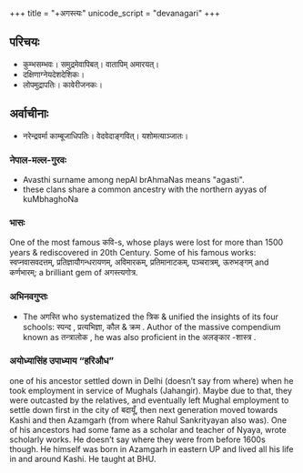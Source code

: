 +++
title = "+अगस्त्यः"
unicode_script = "devanagari"
+++

## परिचयः
- कुम्भसम्भवः। समुद्रमेवापिबत्। वातापिम् अमारयत्।
- दक्षिणाग्नेयदेशदेशिकः। 
- लोपमुद्रापतिः। कावेरीजनकः।

## अर्वाचीनाः 
- नरेन्द्रवर्मा काम्बूजाधिपतिः। वेदवेदाङ्गवित्। यशोमत्याञ्जातः। 

### नेपाल-मल्ल-गुरवः
- Avasthi surname among nepAl brAhmaNas means "agasti".
-  these clans share a common ancestry with the northern ayyas of kuMbhaghoNa

### भासः
One of the most famous कवि-s, whose plays were lost for more than 1500 years & rediscovered in 20th Century. Some of his famous works: स्वप्नवासवदत्तम्, प्रतिज्ञायौगन्धरायणम्, अविमारकम्, प्रतिमानाटकम्, पञ्चरात्रम्, ऊरुभङ्गम् and कर्णभारम्; a brilliant gem of अगस्त्यगोत्र.

### अभिनवगुप्तः
- The अगस्ति who systematized the त्रिक & unified the insights of its four schools: स्पन्द , प्रत्यभिज्ञा, कौल & क्रम . Author of the massive compendium known as तन्त्रालोक , he was also proficient in the अलङ्कार -शास्त्र .

### अयोध्यासिंह उपाध्याय “हरिऔध”
one of his ancestor settled down in Delhi (doesn’t say from where) when he took employment in service of Mughals (Jahangir). Maybe due to that, they were outcasted by the relatives, and eventually left Mughal employment to settle down first in the city of बदायूँ, then next generation moved towards Kashi and then Azamgarh (from where Rahul Sankrityayan also was). One of his ancestors had some fame as a scholar and teacher of Nyaya, wrote scholarly works. He doesn’t say where they were from before 1600s though. He himself was born in Azamgarh in eastern UP and lived all his life in and around Kashi. He taught at BHU.